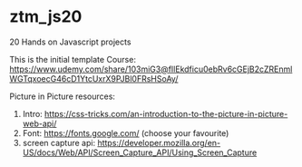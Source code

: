 # ztm_js20
20 Hands on Javascript projects 

This is the initial template 
Course: https://www.udemy.com/share/103miG3@fIlEkdficu0ebRv6cGEjB2cZREnmlWGTqxoecG46cD1YtcUxrX9PJBl0FRsHSoAy/

Picture in Picture resources:
1. Intro: https://css-tricks.com/an-introduction-to-the-picture-in-picture-web-api/
2. Font: https://fonts.google.com/ (choose your favourite)
3. screen capture api: https://developer.mozilla.org/en-US/docs/Web/API/Screen_Capture_API/Using_Screen_Capture